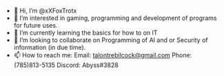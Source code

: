 - 👋 Hi, I’m @xXFoxTrotx
- 👀 I’m interested in gaming, programming and development of programs for future uses.
- 🌱 I’m currently learning the basics for how to on IT
- 💞️ I’m looking to collaborate on Programming of AI and or Security of information (in due time).
- 📫 How to reach me: 
Email: talontrebilcock@gmail.com     Phone: (785)813-5135      Discord: Abyss#3828
